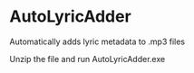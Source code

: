 # AutoLyricAdder
Automatically adds lyric metadata to .mp3 files

Unzip the file and run AutoLyricAdder.exe

